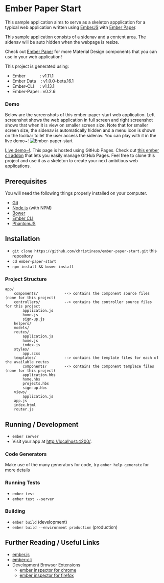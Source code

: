 # Ember Paper Start

This sample application aims to serve as a skeleton appplication for a typical web application written using <a href="http://emberjs.com/">EmberJS</a> with <a href="https://github.com/miguelcobain/ember-paper">Ember Paper</a>.

This sample application consists of a sidenav and a content area. The sidenav will be auto hidden when the webpage is resize.

Check out [Ember Paper](http://miguelcobain.github.io/ember-paper/) for more Material Design components that you can use in your web application!

This project is generated using:

* Ember &nbsp;&nbsp;&nbsp;&nbsp;&nbsp;&nbsp;&nbsp;&nbsp;&nbsp;&nbsp;&nbsp;: v1.11.1
* Ember Data &nbsp;&nbsp;&nbsp;: v1.0.0-beta.16.1
* Ember-CLI &nbsp;&nbsp;&nbsp;&nbsp;: v1.13.1
* Ember-Paper : v0.2.6

### Demo

Below are the screenshots of this ember-paper-start web application. Left screenshot shows the web application in full screen and right screenshot shows that when it is view on smaller screen size. Note that for smaller screen size, the sidenav is automatically hidden and a menu icon is shown on the toolbar to let the user access the sidenav. You can play with it in the live demo~!
![Ember-paper-start](http://i.imgur.com/3om5Hca.png)

[Live demo~!](http://christineoo.github.io/ember-paper-start/#/home). This page is hosted using GitHub Pages. Check out [this ember cli addon](https://github.com/poetic/ember-cli-github-pages?) that lets you easily manage GitHub Pages. Feel free to clone this project and use it as a skeleton to create your next ambitious web applications.

## Prerequisites

You will need the following things properly installed on your computer.

* [Git](http://git-scm.com/)
* [Node.js](http://nodejs.org/) (with NPM)
* [Bower](http://bower.io/)
* [Ember CLI](http://www.ember-cli.com/)
* [PhantomJS](http://phantomjs.org/)

## Installation

* `git clone https://github.com/christineoo/ember-paper-start.git` this repository
* `cd ember-paper-start`
* `npm install && bower install`

### Project Structure

    app/
        components/            --> contains the component source files (none for this project)
        controllers/           --> contains the controller source files for this project
            application.js
            home.js
            sign-up.js
        helpers/
        models/
        routes/
            application.js
            home.js
            index.js
        styles/
            app.scss
        templates/             --> contains the template files for each of the available routes
            components/        --> contains the component templace files (none for this project)
            application.hbs
            home.hbs
            projects.hbs
            sign-up.hbs
        views/
            application.js
        app.js
        index.html
        router.js
        
## Running / Development

* `ember server`
* Visit your app at [http://localhost:4200/](http://localhost:4200/).

### Code Generators

Make use of the many generators for code, try `ember help generate` for more details

### Running Tests

* `ember test`
* `ember test --server`


### Building

* `ember build` (development)
* `ember build --environment production` (production)

## Further Reading / Useful Links

* [ember.js](http://emberjs.com/)
* [ember-cli](http://www.ember-cli.com/)
* Development Browser Extensions
  * [ember inspector for chrome](https://chrome.google.com/webstore/detail/ember-inspector/bmdblncegkenkacieihfhpjfppoconhi)
  * [ember inspector for firefox](https://addons.mozilla.org/en-US/firefox/addon/ember-inspector/)

